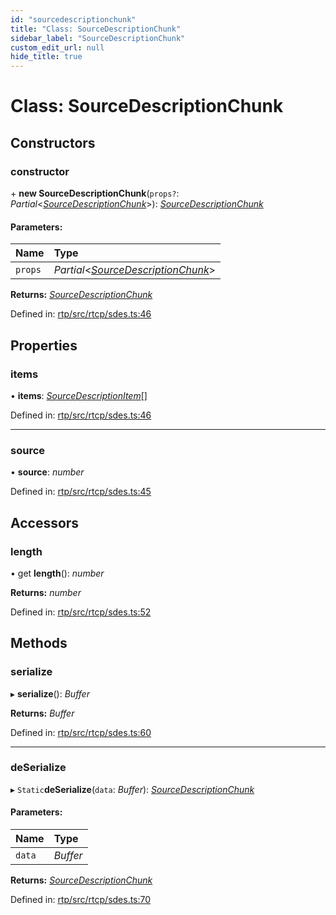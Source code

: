 ```yaml
---
id: "sourcedescriptionchunk"
title: "Class: SourceDescriptionChunk"
sidebar_label: "SourceDescriptionChunk"
custom_edit_url: null
hide_title: true
---
```


# Class: SourceDescriptionChunk

## Constructors

### constructor

\+ **new SourceDescriptionChunk**(`props?`: *Partial*<[*SourceDescriptionChunk*](sourcedescriptionchunk.md)\>): [*SourceDescriptionChunk*](sourcedescriptionchunk.md)

#### Parameters:

Name | Type |
:------ | :------ |
`props` | *Partial*<[*SourceDescriptionChunk*](sourcedescriptionchunk.md)\> |

**Returns:** [*SourceDescriptionChunk*](sourcedescriptionchunk.md)

Defined in: [rtp/src/rtcp/sdes.ts:46](https://github.com/shinyoshiaki/werift-webrtc/blob/9b1b713/packages/rtp/src/rtcp/sdes.ts#L46)

## Properties

### items

• **items**: [*SourceDescriptionItem*](sourcedescriptionitem.md)[]

Defined in: [rtp/src/rtcp/sdes.ts:46](https://github.com/shinyoshiaki/werift-webrtc/blob/9b1b713/packages/rtp/src/rtcp/sdes.ts#L46)

___

### source

• **source**: *number*

Defined in: [rtp/src/rtcp/sdes.ts:45](https://github.com/shinyoshiaki/werift-webrtc/blob/9b1b713/packages/rtp/src/rtcp/sdes.ts#L45)

## Accessors

### length

• get **length**(): *number*

**Returns:** *number*

Defined in: [rtp/src/rtcp/sdes.ts:52](https://github.com/shinyoshiaki/werift-webrtc/blob/9b1b713/packages/rtp/src/rtcp/sdes.ts#L52)

## Methods

### serialize

▸ **serialize**(): *Buffer*

**Returns:** *Buffer*

Defined in: [rtp/src/rtcp/sdes.ts:60](https://github.com/shinyoshiaki/werift-webrtc/blob/9b1b713/packages/rtp/src/rtcp/sdes.ts#L60)

___

### deSerialize

▸ `Static`**deSerialize**(`data`: *Buffer*): [*SourceDescriptionChunk*](sourcedescriptionchunk.md)

#### Parameters:

Name | Type |
:------ | :------ |
`data` | *Buffer* |

**Returns:** [*SourceDescriptionChunk*](sourcedescriptionchunk.md)

Defined in: [rtp/src/rtcp/sdes.ts:70](https://github.com/shinyoshiaki/werift-webrtc/blob/9b1b713/packages/rtp/src/rtcp/sdes.ts#L70)
